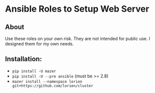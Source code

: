 # Ansible Roles to Setup Web Server

## About
Use these roles on your own risk. They are not intended for public use.
I designed them for my own needs.

## Installation:

- `pip install -U mazer`
- `pip install -U --pre ansible` (must be >= 2.8)
- `mazer install --namespace lorien git+https://github.com/lorien/cluster`
